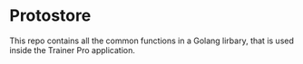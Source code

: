 # Protostore

This repo contains all the common functions in a Golang lirbary, that is used inside the Trainer Pro application.

